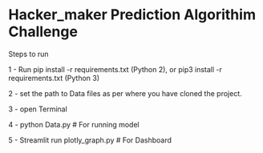 # Hacker_maker Prediction Algorithim Challenge

Steps to run

1 -  Run pip install -r requirements.txt (Python 2), or pip3 install -r requirements.txt (Python 3)

2 - set the path to Data files as per where you have cloned the project.

3 - open Terminal

4 - python Data.py   #  For running model

5 - Streamlit run plotly_graph.py   # For Dashboard
